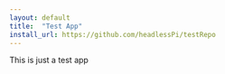 ```yaml
---
layout: default
title:  "Test App"
install_url: https://github.com/headlessPi/testRepo
---
```

This is just a test app